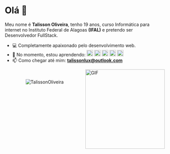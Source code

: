 
# Olá :wave:

  

Meu nome é **Talisson Oliveira**, tenho 19 anos, curso Informática para internet no Instituto Federal de Alagoas **(IFAL)** e pretendo ser Desenvolvedor FullStack.

- :computer: Completamente apaixonado pelo desenvolvimento web.
- :seedling: No momento, estou aprendendo:  <img src="https://devicons.github.io/devicon/devicon.git/icons/javascript/javascript-original.svg" alt="javascript" width="20" height="20"/> <img src="https://devicons.github.io/devicon/devicon.git/icons/nodejs/nodejs-original.svg" alt="nodejs" width="20" height="20"/> <img src="https://devicons.github.io/devicon/devicon.git/icons/react/react-original-wordmark.svg" alt="react" width="20" height="20"/> <img src="https://devicons.github.io/devicon/devicon.git/icons/html5/html5-original-wordmark.svg" alt="html5"  width="20" height="20"/> <img src="https://devicons.github.io/devicon/devicon.git/icons/css3/css3-original-wordmark.svg" alt="css3"  width="20" height="20"/>
-  📫 Como chegar até mim: **talissonlux@outlook.com**

<img align="right" alt="GIF" width="250" src="https://i.pinimg.com/originals/e4/26/70/e426702edf874b181aced1e2fa5c6cde.gif" />
<br>
<p align="center">
<img src="https://github-readme-stats.vercel.app/api/top-langs/?username=talissonoliveira&hide=Jupyter%20Notebook&show_icons=true" alt="TalissonOliveira"/>
</p>
